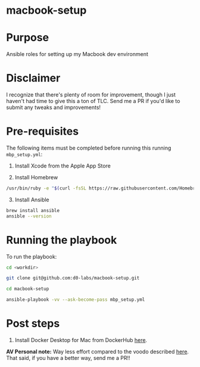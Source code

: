 # macbook-setup

# Purpose

Ansible roles for setting up my Macbook dev environment

# Disclaimer

I recognize that there's plenty of room for improvement, though I just haven't had time to give this a ton of TLC. Send me a PR if you'd like to submit any tweaks and improvements!

# Pre-requisites

The following items must be completed before running this running `mbp_setup.yml`:

1. Install Xcode from the Apple App Store

2. Install Homebrew

```bash
/usr/bin/ruby -e "$(curl -fsSL https://raw.githubusercontent.com/Homebrew/install/master/install)"
```

3. Install Ansible

```bash
brew install ansible
ansible --version
```

# Running the playbook

To run the playbook:

```bash
cd <workdir>

git clone git@github.com:d0-labs/macbook-setup.git

cd macbook-setup

ansible-playbook -vv --ask-become-pass mbp_setup.yml
```

# Post steps

1. Install Docker Desktop for Mac from DockerHub [here](https://hub.docker.com/editions/community/docker-ce-desktop-mac).

**AV Personal note:** Way less effort compared to the voodo described [here](https://pilsniak.com/how-to-install-docker-on-mac-os-using-brew/). That said, if you have a better way, send me a PR!!
